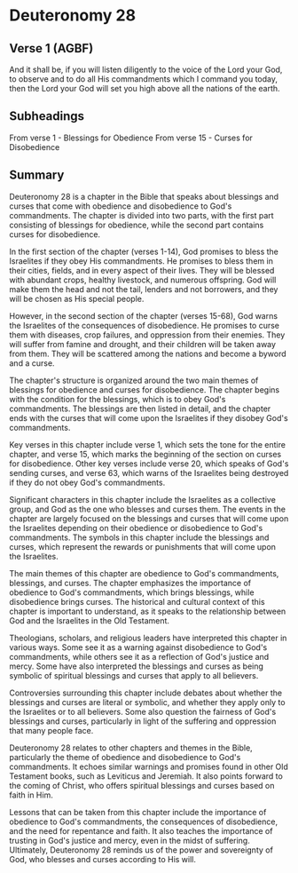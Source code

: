 # Deuteronomy 28

## Verse 1 (AGBF)

And it shall be, if you will listen diligently to the voice of the Lord your God, to observe and to do all His commandments which I command you today, then the Lord your God will set you high above all the nations of the earth.

## Subheadings

From verse 1 - Blessings for Obedience
From verse 15 - Curses for Disobedience

## Summary

Deuteronomy 28 is a chapter in the Bible that speaks about blessings and curses that come with obedience and disobedience to God's commandments. The chapter is divided into two parts, with the first part consisting of blessings for obedience, while the second part contains curses for disobedience.

In the first section of the chapter (verses 1-14), God promises to bless the Israelites if they obey His commandments. He promises to bless them in their cities, fields, and in every aspect of their lives. They will be blessed with abundant crops, healthy livestock, and numerous offspring. God will make them the head and not the tail, lenders and not borrowers, and they will be chosen as His special people.

However, in the second section of the chapter (verses 15-68), God warns the Israelites of the consequences of disobedience. He promises to curse them with diseases, crop failures, and oppression from their enemies. They will suffer from famine and drought, and their children will be taken away from them. They will be scattered among the nations and become a byword and a curse.

The chapter's structure is organized around the two main themes of blessings for obedience and curses for disobedience. The chapter begins with the condition for the blessings, which is to obey God's commandments. The blessings are then listed in detail, and the chapter ends with the curses that will come upon the Israelites if they disobey God's commandments.

Key verses in this chapter include verse 1, which sets the tone for the entire chapter, and verse 15, which marks the beginning of the section on curses for disobedience. Other key verses include verse 20, which speaks of God's sending curses, and verse 63, which warns of the Israelites being destroyed if they do not obey God's commandments.

Significant characters in this chapter include the Israelites as a collective group, and God as the one who blesses and curses them. The events in the chapter are largely focused on the blessings and curses that will come upon the Israelites depending on their obedience or disobedience to God's commandments. The symbols in this chapter include the blessings and curses, which represent the rewards or punishments that will come upon the Israelites.

The main themes of this chapter are obedience to God's commandments, blessings, and curses. The chapter emphasizes the importance of obedience to God's commandments, which brings blessings, while disobedience brings curses. The historical and cultural context of this chapter is important to understand, as it speaks to the relationship between God and the Israelites in the Old Testament.

Theologians, scholars, and religious leaders have interpreted this chapter in various ways. Some see it as a warning against disobedience to God's commandments, while others see it as a reflection of God's justice and mercy. Some have also interpreted the blessings and curses as being symbolic of spiritual blessings and curses that apply to all believers.

Controversies surrounding this chapter include debates about whether the blessings and curses are literal or symbolic, and whether they apply only to the Israelites or to all believers. Some also question the fairness of God's blessings and curses, particularly in light of the suffering and oppression that many people face.

Deuteronomy 28 relates to other chapters and themes in the Bible, particularly the theme of obedience and disobedience to God's commandments. It echoes similar warnings and promises found in other Old Testament books, such as Leviticus and Jeremiah. It also points forward to the coming of Christ, who offers spiritual blessings and curses based on faith in Him.

Lessons that can be taken from this chapter include the importance of obedience to God's commandments, the consequences of disobedience, and the need for repentance and faith. It also teaches the importance of trusting in God's justice and mercy, even in the midst of suffering. Ultimately, Deuteronomy 28 reminds us of the power and sovereignty of God, who blesses and curses according to His will.